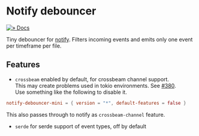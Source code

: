 # Notify debouncer

[![» Docs](https://flat.badgen.net/badge/api/docs.rs/df3600)][docs]

Tiny debouncer for [notify]. Filters incoming events and emits only one event per timeframe per file.

## Features

- `crossbeam` enabled by default, for crossbeam channel support.  
This may create problems used in tokio environments. See [#380](https://github.com/notify-rs/notify/issues/380).  
Use something like the following to disable it.
```toml
notify-debouncer-mini = { version = "*", default-features = false }
```
This also passes through to notify as `crossbeam-channel` feature.
- `serde` for serde support of event types, off by default

[docs]: https://docs.rs/notify-debouncer-mini
[notify]: https://crates.io/crates/notify
